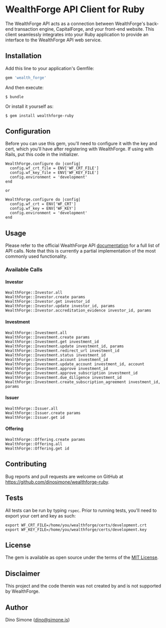 # WealthForge API Client for Ruby

The WealthForge API acts as a connection between WealthForge's back-end transaction engine, CapitalForge, and your front-end website. This client seamlessly integrates into your Ruby application to provide an interface to the WealthForge API web service.


## Installation

Add this line to your application's Gemfile:

```ruby
gem 'wealth_forge'
```

And then execute:

    $ bundle

Or install it yourself as:

    $ gem install wealthforge-ruby


## Configuration

Before you can use this gem, you'll need to configure it with the key and cert, which you'll have after registering with WealthForge. If using with Rails, put this code in the initializer.


    WealthForge.configure do |config|
      config.wf_crt_file = ENV['WF_CRT_FILE']
      config.wf_key_file = ENV['WF_KEY_FILE']
      config.environment = 'development'
    end

    or

    WealthForge.configure do |config|
      config.wf_crt = ENV['WF_CRT']
      config.wf_key = ENV['WF_KEY']
      config.environment = 'development'
    end



## Usage

Please refer to the official WealthForge API [documentation](https://api.wealthforge.com/) for a full list of API calls. Note that this is currently a partial implementation of the most commonly used functionality.


### Available Calls

#### Investor

    WealthForge::Investor.all
    WealthForge::Investor.create params
    WealthForge::Investor.get investor_id
    WealthForge::Investor.update investor_id, params
    WealthForge::Investor.accreditation_evidence investor_id, params
    
#### Investment

    WealthForge::Investment.all
    WealthForge::Investment.create params
    WealthForge::Investment.get investment_id
    WealthForge::Investment.update investment_id, params
    WealthForge::Investment.redirect_url investment_id
    WealthForge::Investment.status investment_id
    WealthForge::Investment.account investment_id
    WealthForge::Investment.update_account investment_id, account
    WealthForge::Investment.approve investment_id
    WealthForge::Investment.approve_subscription investment_id
    WealthForge::Investment.due_diligence investment_id
    WealthForge::Investment.create_subscription_agreement investment_id, params

#### Issuer

    WealthForge::Issuer.all
    WealthForge::Issuer.create params
    WealthForge::Issuer.get id

#### Offering

    WealthForge::Offering.create params
    WealthForge::Offering.all
    WealthForge::Offering.get id


## Contributing

Bug reports and pull requests are welcome on GitHub at https://github.com/dinosimone/wealthforge-ruby.


## Tests

All tests can be run by typing `rspec`. Prior to running tests, you'll need to export your cert and key as such:

    export WF_CRT_FILE=/home/you/wealthforge/certs/development.crt
    export WF_KEY_FILE=/home/you/wealthforge/certs/development.key


## License

The gem is available as open source under the terms of the [MIT License](http://opensource.org/licenses/MIT).


## Disclaimer

This project and the code therein was not created by and is not supported by WealthForge.


## Author

Dino Simone (dino@simone.is)
